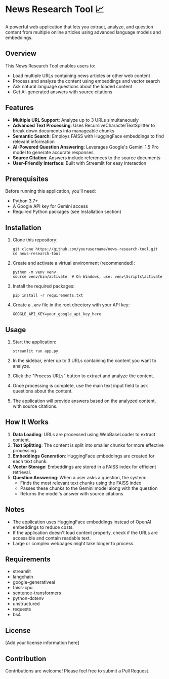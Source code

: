 # News Research Tool 📈

A powerful web application that lets you extract, analyze, and question content from multiple online articles using advanced language models and embeddings.

## Overview

This News Research Tool enables users to:
- Load multiple URLs containing news articles or other web content
- Process and analyze the content using embeddings and vector search
- Ask natural language questions about the loaded content
- Get AI-generated answers with source citations

## Features

- **Multiple URL Support**: Analyze up to 3 URLs simultaneously
- **Advanced Text Processing**: Uses RecursiveCharacterTextSplitter to break down documents into manageable chunks
- **Semantic Search**: Employs FAISS with HuggingFace embeddings to find relevant information
- **AI-Powered Question Answering**: Leverages Google's Gemini 1.5 Pro model to generate accurate responses
- **Source Citation**: Answers include references to the source documents
- **User-Friendly Interface**: Built with Streamlit for easy interaction

## Prerequisites

Before running this application, you'll need:

- Python 3.7+
- A Google API key for Gemini access
- Required Python packages (see Installation section)

## Installation

1. Clone this repository:
   ```
   git clone https://github.com/yourusername/news-research-tool.git
   cd news-research-tool
   ```

2. Create and activate a virtual environment (recommended):
   ```
   python -m venv venv
   source venv/bin/activate  # On Windows, use: venv\Scripts\activate
   ```

3. Install the required packages:
   ```
   pip install -r requirements.txt
   ```

4. Create a `.env` file in the root directory with your API key:
   ```
   GOOGLE_API_KEY=your_google_api_key_here
   ```

## Usage

1. Start the application:
   ```
   streamlit run app.py
   ```

2. In the sidebar, enter up to 3 URLs containing the content you want to analyze.

3. Click the "Process URLs" button to extract and analyze the content.

4. Once processing is complete, use the main text input field to ask questions about the content.

5. The application will provide answers based on the analyzed content, with source citations.

## How It Works

1. **Data Loading**: URLs are processed using WebBaseLoader to extract content.
2. **Text Splitting**: The content is split into smaller chunks for more effective processing.
3. **Embeddings Generation**: HuggingFace embeddings are created for each text chunk.
4. **Vector Storage**: Embeddings are stored in a FAISS index for efficient retrieval.
5. **Question Answering**: When a user asks a question, the system:
   - Finds the most relevant text chunks using the FAISS index
   - Passes these chunks to the Gemini model along with the question
   - Returns the model's answer with source citations

## Notes

- The application uses HuggingFace embeddings instead of OpenAI embeddings to reduce costs.
- If the application doesn't load content properly, check if the URLs are accessible and contain readable text.
- Large or complex webpages might take longer to process.

## Requirements

- streamlit
- langchain
- google-generativeai
- faiss-cpu
- sentence-transformers
- python-dotenv
- unstructured
- requests
- bs4

## License

[Add your license information here]

## Contribution

Contributions are welcome! Please feel free to submit a Pull Request.